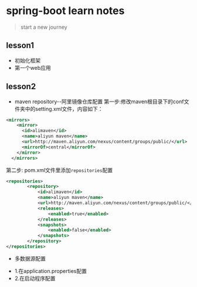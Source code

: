 # spring-boot learn notes
> start a new journey

## lesson1
+ 初始化框架
+ 第一个web应用

## lesson2
+ maven repository--阿里镜像仓库配置
第一步:修改maven根目录下的conf文件夹中的setting.xml文件，内容如下：
```xml
<mirrors>
    <mirror>
      <id>alimaven</id>
      <name>aliyun maven</name>
      <url>http://maven.aliyun.com/nexus/content/groups/public/</url>
      <mirrorOf>central</mirrorOf>        
    </mirror>
  </mirrors>
```
第二步: pom.xml文件里添加`repositories`配置
```xml
<repositories>  
        <repository>  
            <id>alimaven</id>  
            <name>aliyun maven</name>  
            <url>http://maven.aliyun.com/nexus/content/groups/public/</url>  
            <releases>  
                <enabled>true</enabled>  
            </releases>  
            <snapshots>  
                <enabled>false</enabled>  
            </snapshots>  
        </repository>  
</repositories>  
```
+ 多数据源配置
- 1.在application.properties配置
- 2.在启动程序配置

